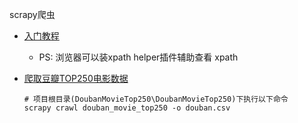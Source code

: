 scrapy爬虫

- [入门教程](https://scrapy-chs.readthedocs.io/zh_CN/latest/intro/tutorial.html)

  - PS: 浏览器可以装xpath helper插件辅助查看 xpath

- [爬取豆瓣TOP250电影数据](http://www.xuxueli.com/xxl-job/)
  ```
  # 项目根目录(DoubanMovieTop250\DoubanMovieTop250)下执行以下命令
  scrapy crawl douban_movie_top250 -o douban.csv
  ```  
